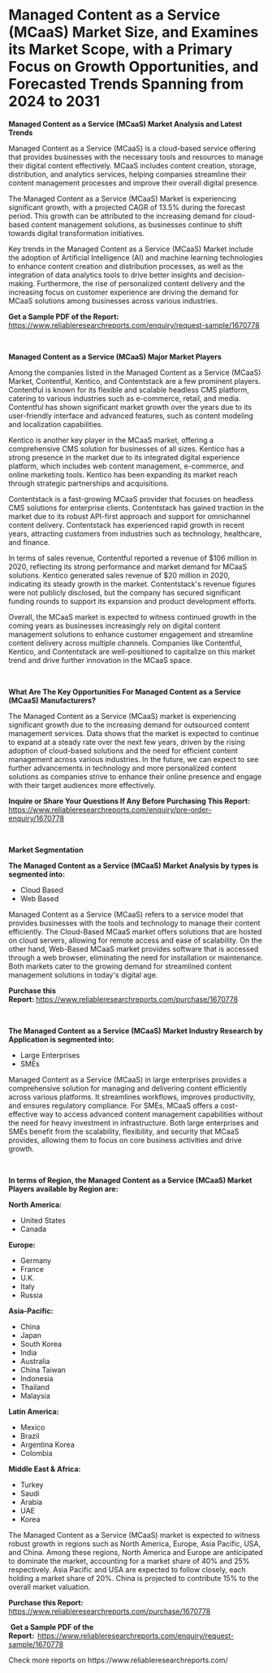 <p><h1>Managed Content as a Service (MCaaS) Market Size, and Examines its Market Scope, with a Primary Focus on Growth Opportunities, and Forecasted Trends Spanning from 2024 to 2031</h1></p><p><strong>Managed Content as a Service (MCaaS) Market Analysis and Latest Trends</strong></p>
<p><p>Managed Content as a Service (MCaaS) is a cloud-based service offering that provides businesses with the necessary tools and resources to manage their digital content effectively. MCaaS includes content creation, storage, distribution, and analytics services, helping companies streamline their content management processes and improve their overall digital presence.</p><p>The Managed Content as a Service (MCaaS) Market is experiencing significant growth, with a projected CAGR of 13.5% during the forecast period. This growth can be attributed to the increasing demand for cloud-based content management solutions, as businesses continue to shift towards digital transformation initiatives.</p><p>Key trends in the Managed Content as a Service (MCaaS) Market include the adoption of Artificial Intelligence (AI) and machine learning technologies to enhance content creation and distribution processes, as well as the integration of data analytics tools to drive better insights and decision-making. Furthermore, the rise of personalized content delivery and the increasing focus on customer experience are driving the demand for MCaaS solutions among businesses across various industries.</p></p>
<p><strong>Get a Sample PDF of the Report:&nbsp;</strong> <a href="https://www.reliableresearchreports.com/enquiry/request-sample/1670778">https://www.reliableresearchreports.com/enquiry/request-sample/1670778</a></p>
<p>&nbsp;</p>
<p><strong>Managed Content as a Service (MCaaS) Major Market Players</strong></p>
<p><p>Among the companies listed in the Managed Content as a Service (MCaaS) Market, Contentful, Kentico, and Contentstack are a few prominent players. Contentful is known for its flexible and scalable headless CMS platform, catering to various industries such as e-commerce, retail, and media. Contentful has shown significant market growth over the years due to its user-friendly interface and advanced features, such as content modeling and localization capabilities.</p><p>Kentico is another key player in the MCaaS market, offering a comprehensive CMS solution for businesses of all sizes. Kentico has a strong presence in the market due to its integrated digital experience platform, which includes web content management, e-commerce, and online marketing tools. Kentico has been expanding its market reach through strategic partnerships and acquisitions.</p><p>Contentstack is a fast-growing MCaaS provider that focuses on headless CMS solutions for enterprise clients. Contentstack has gained traction in the market due to its robust API-first approach and support for omnichannel content delivery. Contentstack has experienced rapid growth in recent years, attracting customers from industries such as technology, healthcare, and finance.</p><p>In terms of sales revenue, Contentful reported a revenue of $106 million in 2020, reflecting its strong performance and market demand for MCaaS solutions. Kentico generated sales revenue of $20 million in 2020, indicating its steady growth in the market. Contentstack's revenue figures were not publicly disclosed, but the company has secured significant funding rounds to support its expansion and product development efforts.</p><p>Overall, the MCaaS market is expected to witness continued growth in the coming years as businesses increasingly rely on digital content management solutions to enhance customer engagement and streamline content delivery across multiple channels. Companies like Contentful, Kentico, and Contentstack are well-positioned to capitalize on this market trend and drive further innovation in the MCaaS space.</p></p>
<p>&nbsp;</p>
<p><strong>What Are The Key Opportunities For Managed Content as a Service (MCaaS) Manufacturers?</strong></p>
<p><p>The Managed Content as a Service (MCaaS) market is experiencing significant growth due to the increasing demand for outsourced content management services. Data shows that the market is expected to continue to expand at a steady rate over the next few years, driven by the rising adoption of cloud-based solutions and the need for efficient content management across various industries. In the future, we can expect to see further advancements in technology and more personalized content solutions as companies strive to enhance their online presence and engage with their target audiences more effectively.</p></p>
<p><strong>Inquire or Share Your Questions If Any Before Purchasing This Report:</strong> <a href="https://www.reliableresearchreports.com/enquiry/pre-order-enquiry/1670778">https://www.reliableresearchreports.com/enquiry/pre-order-enquiry/1670778</a></p>
<p>&nbsp;</p>
<p><strong>Market Segmentation</strong></p>
<p><strong>The Managed Content as a Service (MCaaS) Market Analysis by types is segmented into:</strong></p>
<p><ul><li>Cloud Based</li><li>Web Based</li></ul></p>
<p><p>Managed Content as a Service (MCaaS) refers to a service model that provides businesses with the tools and technology to manage their content efficiently. The Cloud-Based MCaaS market offers solutions that are hosted on cloud servers, allowing for remote access and ease of scalability. On the other hand, Web-Based MCaaS market provides software that is accessed through a web browser, eliminating the need for installation or maintenance. Both markets cater to the growing demand for streamlined content management solutions in today's digital age.</p></p>
<p><strong>Purchase this Report:&nbsp;</strong><a href="https://www.reliableresearchreports.com/purchase/1670778">https://www.reliableresearchreports.com/purchase/1670778</a></p>
<p>&nbsp;</p>
<p><strong>The Managed Content as a Service (MCaaS) Market Industry Research by Application is segmented into:</strong></p>
<p><ul><li>Large Enterprises</li><li>SMEs</li></ul></p>
<p><p>Managed Content as a Service (MCaaS) in large enterprises provides a comprehensive solution for managing and delivering content efficiently across various platforms. It streamlines workflows, improves productivity, and ensures regulatory compliance. For SMEs, MCaaS offers a cost-effective way to access advanced content management capabilities without the need for heavy investment in infrastructure. Both large enterprises and SMEs benefit from the scalability, flexibility, and security that MCaaS provides, allowing them to focus on core business activities and drive growth.</p></p>
<p>&nbsp;</p>
<p><strong>In terms of Region, the Managed Content as a Service (MCaaS) Market Players available by Region are:</strong></p>
<p>
    <p> <strong> North America: </strong>
        <ul>
            <li>United States</li>
            <li>Canada</li>
        </ul>
        </p> 
    <p> <strong> Europe: </strong>
        <ul>
            <li>Germany</li>
            <li>France</li>
            <li>U.K.</li>
            <li>Italy</li>
            <li>Russia</li>
        </ul>
        </p> 
    <p> <strong> Asia-Pacific: </strong>
        <ul>
            <li>China</li>
            <li>Japan</li>
            <li>South Korea</li>
            <li>India</li>
            <li>Australia</li>
            <li>China Taiwan</li>
            <li>Indonesia</li>
            <li>Thailand</li>
            <li>Malaysia</li>
        </ul>
        </p> 
    <p> <strong> Latin America: </strong>
        <ul>
            <li>Mexico</li>
            <li>Brazil</li>
            <li>Argentina Korea</li>
            <li>Colombia</li>
        </ul>
        </p> 
    <p> <strong> Middle East & Africa: </strong>
        <ul>
            <li>Turkey</li>
            <li>Saudi</li>
            <li>Arabia</li>
            <li>UAE</li>
            <li>Korea</li>
        </ul>
    </p>
    </p>
<p><p>The Managed Content as a Service (MCaaS) market is expected to witness robust growth in regions such as North America, Europe, Asia Pacific, USA, and China. Among these regions, North America and Europe are anticipated to dominate the market, accounting for a market share of 40% and 25% respectively. Asia Pacific and USA are expected to follow closely, each holding a market share of 20%. China is projected to contribute 15% to the overall market valuation.</p></p>
<p><strong>Purchase this Report: </strong><a href="https://www.reliableresearchreports.com/purchase/1670778">https://www.reliableresearchreports.com/purchase/1670778</a></p>
<p>&nbsp;<strong>Get a Sample PDF of the Report:&nbsp;&nbsp;</strong><a href="https://www.reliableresearchreports.com/enquiry/request-sample/1670778">https://www.reliableresearchreports.com/enquiry/request-sample/1670778</a></p>
<p><strong></strong></p>
<p>Check more reports on https://www.reliableresearchreports.com/</p>